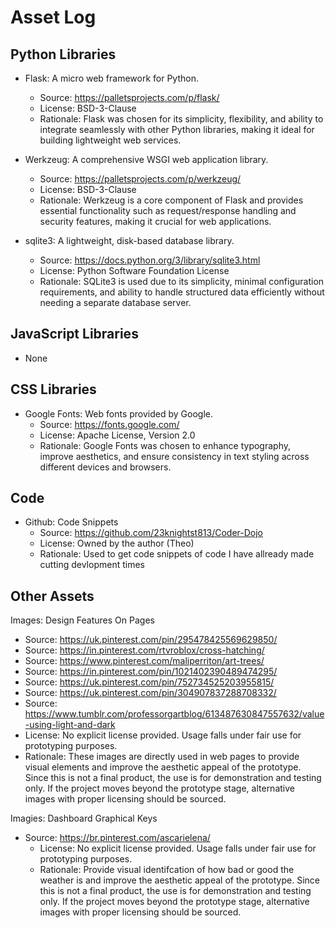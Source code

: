 # Asset Log

## Python Libraries
- Flask: A micro web framework for Python.
  - Source: https://palletsprojects.com/p/flask/
  - License: BSD-3-Clause
  - Rationale: Flask was chosen for its simplicity, flexibility, and ability to integrate seamlessly with other Python libraries, making it ideal for building lightweight web services.

- Werkzeug: A comprehensive WSGI web application library.
  - Source: https://palletsprojects.com/p/werkzeug/
  - License: BSD-3-Clause
  - Rationale: Werkzeug is a core component of Flask and provides essential functionality such as request/response handling and security features, making it crucial for web applications.

- sqlite3: A lightweight, disk-based database library.
  - Source: https://docs.python.org/3/library/sqlite3.html
  - License: Python Software Foundation License
  - Rationale: SQLite3 is used due to its simplicity, minimal configuration requirements, and ability to handle structured data efficiently without needing a separate database server.

## JavaScript Libraries
- None

## CSS Libraries
- Google Fonts: Web fonts provided by Google.
  - Source: https://fonts.google.com/
  - License: Apache License, Version 2.0
  - Rationale: Google Fonts was chosen to enhance typography, improve aesthetics, and ensure consistency in text styling across different devices and browsers.

## Code
- Github: Code Snippets
  - Source: https://github.com/23knightst813/Coder-Dojo
  - License: Owned by the author (Theo)
  - Rationale: Used to get code snippets of code I have allready made cutting devlopment times

## Other Assets
Images: Design Features On Pages 
  - Source: https://uk.pinterest.com/pin/295478425569629850/
  - Source: https://in.pinterest.com/rtvroblox/cross-hatching/
  - Source: https://www.pinterest.com/maliperriton/art-trees/
  - Source: https://in.pinterest.com/pin/1021402390489474295/
  - Source: https://uk.pinterest.com/pin/752734525203955815/
  - Source: https://uk.pinterest.com/pin/304907837288708332/
  - Source: https://www.tumblr.com/professorgartblog/613487630847557632/value-using-light-and-dark
  - License: No explicit license provided. Usage falls under fair use for prototyping purposes.
  - Rationale: These images are directly used in web pages to provide visual elements and improve the aesthetic appeal of the prototype. Since this is not a final product, the use is for demonstration and testing only. If the project moves beyond the prototype stage, alternative images with proper licensing should be sourced.

Imagies: Dashboard Graphical Keys
 - Source: https://br.pinterest.com/ascarielena/
   - License: No explicit license provided. Usage falls under fair use for prototyping purposes.
   - Rationale: Provide visual identifcation of how bad or good the weather is and improve the aesthetic appeal of the prototype. Since this is not a final product, the use is for demonstration and testing only. If the project moves beyond the prototype stage, alternative images with proper licensing should be sourced.



